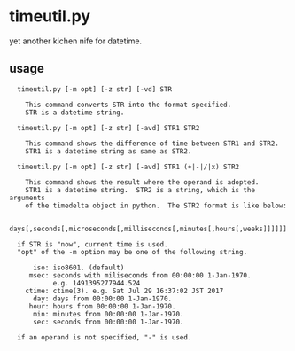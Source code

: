 timeutil.py
===========

yet another kichen nife for datetime.

## usage

      timeutil.py [-m opt] [-z str] [-vd] STR
    
        This command converts STR into the format specified.
        STR is a datetime string.
    
      timeutil.py [-m opt] [-z str] [-avd] STR1 STR2
    
        This command shows the difference of time between STR1 and STR2.
        STR1 is a datetime string as same as STR2.
    
      timeutil.py [-m opt] [-z str] [-avd] STR1 (+|-|/|x) STR2
    
        This command shows the result where the operand is adopted.
        STR1 is a datetime string.  STR2 is a string, which is the arguments
        of the timedelta object in python.  The STR2 format is like below:
    
          days[,seconds[,microseconds[,milliseconds[,minutes[,hours[,weeks]]]]]]
    
      if STR is "now", current time is used.
      "opt" of the -m option may be one of the following string.
    
          iso: iso8601. (default)
         msec: seconds with miliseconds from 00:00:00 1-Jan-1970.
               e.g. 1491395277944.524
        ctime: ctime(3). e.g. Sat Jul 29 16:37:02 JST 2017
          day: days from 00:00:00 1-Jan-1970.
         hour: hours from 00:00:00 1-Jan-1970.
          min: minutes from 00:00:00 1-Jan-1970.
          sec: seconds from 00:00:00 1-Jan-1970.
    
      if an operand is not specified, "-" is used.

